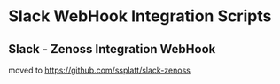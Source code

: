 # Slack WebHook Integration Scripts
## Slack - Zenoss Integration WebHook

moved to https://github.com/ssplatt/slack-zenoss
